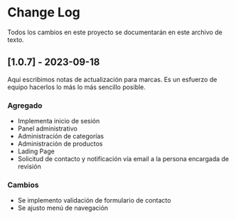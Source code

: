 
# Change Log
Todos los cambios en este proyecto se documentarán en este archivo de texto.
 
 
## [1.0.7] - 2023-09-18
 
Aquí escribimos notas de actualización para marcas. Es un esfuerzo de equipo hacerlos lo más
lo más sencillo posible.
 
### Agregado
- Implementa inicio de sesión
- Panel administrativo
- Administración de categorías
- Administración de productos
- Lading Page
- Solicitud de contacto y notificación vía email a la persona encargada de revisión
 
### Cambios
- Se implemento validación de formulario de contacto
- Se ajusto menú de navegación
 
  


 
